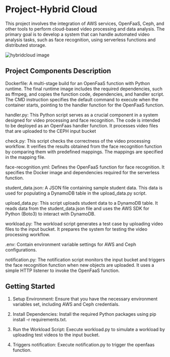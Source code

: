 # Project-Hybrid Cloud
This project involves the integration of AWS services, OpenFaaS, Ceph, and other tools to perform cloud-based video processing and data analysis. The primary goal is to develop a system that can handle automated video analysis tasks, such as face recognition, using serverless functions and distributed storage.

![hybridcloud image](https://github.com/maitry98/Hybrid-Cloud/assets/147111812/d39a976c-3522-43fe-b2df-e70a3d8c1e1c)
## Project Components Description
Dockerfile:
A multi-stage build for an OpenFaaS function with Python runtime. The final runtime image includes the required dependencies, such as ffmpeg, and copies the function code, dependencies, and handler script. The CMD instruction specifies the default command to execute when the container starts, pointing to the handler function for the OpenFaaS function.

handler.py:
This Python script serves as a crucial component in a system designed for video processing and face recognition. The code is intended to be deployed as an OpenFaas handler function. It processes video files that are uploaded to the CEPH input bucket

check.py:
This script checks the correctness of the video processing workflow. It verifies the results obtained from the face recognition function by comparing them with predefined mappings. The mappings are specified in the mapping file.

face-recognition.yml: Defines the OpenFaaS function for face recognition. It specifies the Docker image and dependencies required for the serverless function.

student_data.json:
A JSON file containing sample student data. This data is used for populating a DynamoDB table in the upload_data.py script.

upload_data.py:
This script uploads student data to a DynamoDB table. It reads data from the student_data.json file and uses the AWS SDK for Python (Boto3) to interact with DynamoDB.

workload.py:
The workload script generates a test case by uploading video files to the input bucket. It prepares the system for testing the video processing workflow.

.env:
Contain environment variable settings for AWS and Ceph configurations.

notification.py:
The notification script monitors the input bucket and triggers the face recognition function when new objects are uploaded. It uses a simple HTTP listener to invoke the OpenFaaS function.

## Getting Started


1. Setup Environment: Ensure that you have the necessary environment variables set, including AWS and Ceph credentials.

2. Install Dependencies: Install the required Python packages using pip install -r requirements.txt.

3. Run the Workload Script: Execute workload.py to simulate a workload by uploading test videos to the input bucket.

4. Triggers notification: Execute notification.py to trigger the openfaas function.
